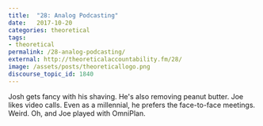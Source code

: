 ```yaml
---
title:  "28: Analog Podcasting"
date:   2017-10-20
categories: theoretical
tags:
- theoretical
permalink: /28-analog-podcasting/
external: http://theoreticalaccountability.fm/28/
image: /assets/posts/theoreticallogo.png
discourse_topic_id: 1840
---
```

Josh gets fancy with his shaving. He's also removing peanut butter. Joe likes video calls. Even as a millennial, he prefers the face-to-face meetings. Weird. Oh, and Joe played with OmniPlan.
<!--more-->